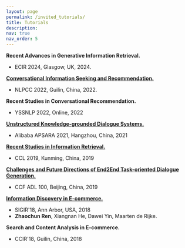 ```yaml
---
layout: page
permalink: /invited_tutorials/
title: Tutorials
description: 
nav: true
nav_order: 5
---
```


**Recent Advances in Generative Information Retrieval.**
- ECIR 2024, Glasgow, UK, 2024.

[**Conversational Information Seeking and Recommendation.**](http://tcci.ccf.org.cn/conference/2022/tutorials.php)
- NLPCC 2022, Guilin, China, 2022.

**Recent Studies in Conversational Recommendation.**
- YSSNLP 2022, Online, 2022

[**Unstructured Knowledge-grounded Dialogue Systems.**](https://yunqi.aliyun.com/2021/speakers?spm=5176.23756404.J_6574826770.4.3cbb7c2185pb62)
- Alibaba APSARA 2021, Hangzhou, China, 2021

[**Recent Studies in Information Retrieval.**](http://www.cips-cl.org/static/CCL2019/frontier.html)
- CCL 2019, Kunming, China, 2019

[**Challenges and Future Directions of End2End Task-oriented Dialogue Generation.**](https://www.ccf.org.cn/c/2019-06-19/666534.shtml)
- CCF ADL 100, Beijing, China, 2019

[**Information Discovery in E-commerce.**](https://www.google.com/url?q=https%3A%2F%2Fsites.google.com%2Fview%2Fsigir2018-info-ec%2Fhome&sa=D&sntz=1&usg=AFQjCNHM8Jst88rtLCxim5JBnp_HwhxTEw)
- SIGIR'18, Ann Arbor, USA, 2018
- **Zhaochun Ren**, Xiangnan He, Dawei Yin, Maarten de Rijke. 

**Search and Content Analysis in E-commerce.**
- CCIR'18, Guilin, China, 2018
